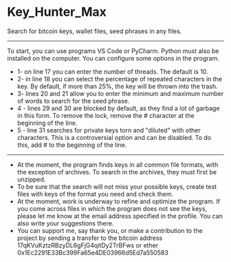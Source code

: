 # Key_Hunter_Max
 Search for bitcoin keys, wallet files, seed phrases in any files.
____
To start, you can use programs VS Code or PyCharm. Python must also be installed on the computer.
You can configure some options in the program.
* 1- on line 17 you can enter the number of threads. The default is 10.
* 2- in line 18 you can select the percentage of repeated characters in the key. By default, if more than 25%, the key will be thrown into the trash.
* 3- lines 20 and 21 allow you to enter the minimum and maximum number of words to search for the seed phrase.
* 4 - lines 29 and 30 are blocked by default, as they find a lot of garbage in this form. To remove the lock, remove the # character at the beginning of the line.
* 5 - line 31 searches for private keys torn and "diluted" with other characters. This is a controversial option and can be disabled. To do this, add # to the beginning of the line.
____
* At the moment, the program finds keys in all common file formats, with the exception of archives. To search in the archives, they must first be unzipped.
* To be sure that the search will not miss your possible keys, create test files with keys of the format you need and check them.
* At the moment, work is underway to refine and optimize the program. If you come across files in which the program does not see the keys, please let me know at the email address specified in the profile. You can also write your suggestions there.
* You can support me, say thank you, or make a contribution to the project by sending a transfer to the bitcoin address 17qKVuKztzRBzyDL6gFjG4qitDy2TrBFws
or ether 0x1Ec2291E33Bc399Fa65e4DE03966d5Ed7a550583
